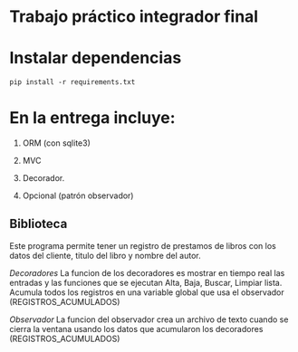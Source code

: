 Trabajo práctico integrador final
=================================

# Instalar dependencias
    pip install -r requirements.txt


# En la entrega incluye:

1) ORM (con sqlite3)

2) MVC

3) Decorador. 

4) Opcional (patrón observador)

## Biblioteca
Este programa permite tener un registro de prestamos de libros
con los datos del cliente, titulo del libro y nombre del autor.

*Decoradores*
La funcion de los decoradores es mostrar en tiempo real las entradas
y las funciones que se ejecutan Alta, Baja, Buscar, Limpiar lista.
 Acumula todos los registros en una variable global que usa el observador
 (REGISTROS_ACUMULADOS)

*Observador*
La funcion del observador crea un archivo de texto cuando se cierra la ventana
usando los datos que acumularon los decoradores (REGISTROS_ACUMULADOS)